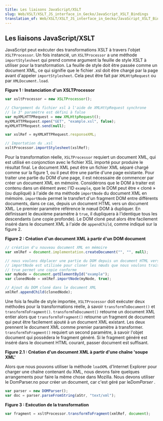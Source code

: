 ```yaml
---
title: Les liaisons JavaScript/XSLT
slug: Web/XSLT/XSLT_JS_interface_in_Gecko/JavaScript_XSLT_Bindings
translation_of: Web/XSLT/XSLT_JS_interface_in_Gecko/JavaScript_XSLT_Bindings
---
```


## Les liaisons JavaScript/XSLT

JavaScript peut exécuter des transformations XSLT à travers l'objet `XSLTProcessor`. Un fois instancié, un `XSLTProcessor` a une méthode `importStylesheet` qui prend comme argument la feuille de style XSLT à utiliser pour la transformation. La feuille de style doit être passée comme un document XML, ce qui signifie que le fichier .xsl doit être chargé par la page avant d'appeler `importStylesheet`. Cela peut être fait par `XMLHttpRequest` ou par `XMLDocument.load`.

**Figure 1&nbsp;: Instanciation d'un XSLTProcessor**

```js
var xsltProcessor = new XSLTProcessor();

// Chargement du fichier xsl à l'aide de XMLHttpRequest synchrone
// le 3° paramètre est défini à false
var myXMLHTTPRequest = new XMLHttpRequest();
myXMLHTTPRequest.open("GET", "example.xsl", false);
myXMLHTTPRequest.send(null);

var xslRef = myXMLHTTPRequest.responseXML;

// Importation du .xsl
xsltProcessor.importStylesheet(xslRef);
```

Pour la transformation réelle, `XSLTProcessor` requiert un document XML, qui est utilisé en conjonction avec le fichier XSL importé pour produire le résultat final. Le document XML peut être un fichier XML séparé chargé comme sur la figure 1, ou il peut être une partie d'une page existante. Pour traiter une partie du DOM d'une page, il est nécessaire de commencer par créer un document XML en mémoire. Considérons que le DOM à traiter est contenu dans un élément avec l'ID `example`, que le DOM peut être «&nbsp;cloné&nbsp;» (ou dupliqué) à l'aide de ma méthode `importNode` du document XML en mémoire. `importNode` permet le transfert d'un fragment DOM entre différents documents, dans ce cas, depuis un document HTML vers un document XML. Le premier paramètre référence le nœud DOM à dupliquer. En définissant le deuxième paramètre à `true`, il dupliquera à l'identique tous les descendants (une copie profonde). Le DOM cloné peut alors être facilement inséré dans le document XML à l'aide de `appendChild`, comme indiqué sur la figure 2.

**Figure 2&nbsp;: Création d'un document XML à partir d'un DOM document**

```js
// création d'u nouveau document XML en mémoire
var xmlRef = document.implementation.createDocument("", "", null);

// nous voulons déplacer une partie du DOM depuis un document HTML vers un document XML.
// importNode est utilisée pour cloner les nœuds que nous voulons traiter via XSLT
// true permet une copie conforme
var myNode = document.getElementById("example");
var clonedNode = xmlRef.importNode(myNode, true);

// Ajout du DOM cloné dans le document XML
xmlRef.appendChild(clonedNode);
```

Une fois la feuille de style importée, `XSLTProcessor` doit exécuter deux méthodes pour la transformations réelle, à savoir `transformToDocument()` et `transformToFragment()`. `transformToDocument()` retourne un document XML entier alors que `transformToFragment()` retourne un fragment de document qui peut être facilement ajouté à un document XML existant. Les deux prennent le document XML comme premier paramètre à transformer. `transformToFragment()` requiert un second paramètre, à savoir l'objet document qui possédera le fragment généré. Si le fragment généré est inséré dans le document HTML courant, passer document est suffisant.

**Figure 2.1&nbsp;: Création d'un document XML à partir d'une chaîne 'soupe XML'**

Alors que nous pouvons utiliser la méthode `loadXML` d'Internet Explorer pour charger une chaîne contenant du XML, nous devons faire quelques arrangements pour faire la même chose dans Mozilla. Nous devons utiliser le DomParser.no pour créer un document, car c'est géré par le*DomParser* .

```js
var parser = new DOMParser();
var doc = parser.parseFromString(aStr, "text/xml");
```

**Figure 3&nbsp;: Exécution de la transformation**

```js
var fragment = xsltProcessor.transformToFragment(xmlRef, document);
```
